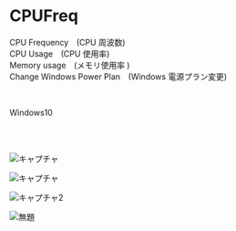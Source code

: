 # CPUFreq
 CPU Frequency　(CPU 周波数)  
 CPU Usage　(CPU 使用率)  
 Memory usage　(メモリ使用率 )  
 Change Windows Power Plan　(Windows 電源プラン変更)  
 
 <br>
 
  Windows10

<br><br>

![キャプチャ](https://user-images.githubusercontent.com/10168979/111167837-d820d480-85e4-11eb-93b8-3da6190d2260.PNG)

![キャプチャ](https://user-images.githubusercontent.com/10168979/111120104-4e561480-85ae-11eb-815e-6248a4cf1ad5.PNG)

![キャプチャ2](https://user-images.githubusercontent.com/10168979/111120165-62017b00-85ae-11eb-9761-04dd60089f79.PNG)

![無題](https://user-images.githubusercontent.com/10168979/111263456-4313ef00-8669-11eb-876e-a279db391b52.png)


